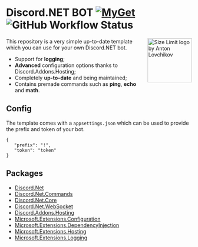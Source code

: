 # Discord.NET BOT  [![MyGet](https://img.shields.io/myget/discord-net/v/Discord.Net.svg)](https://www.myget.org/feed/Packages/discord-net)  ![GitHub Workflow Status](https://img.shields.io/github/workflow/status/directoire/Discord.NET-Template/CodeQL)

<img src="https://i.imgur.com/yg3BYh4.png" align="right"
     alt="Size Limit logo by Anton Lovchikov" width="120" height="120">

This repository is a very simple up-to-date template which you can use for your own Discord.NET bot. 

* Support for **logging**;
* **Advanced** configuration options thanks to Discord.Addons.Hosting;
* Completely **up-to-date** and being maintained;
* Contains premade commands such as **ping**, **echo** and **math**.


## Config

The template comes with a `appsettings.json` which can be used to provide the prefix and token of your bot.


```
{
   "prefix": "!",
   "token": "token"
}
```

## Packages

* [Discord.Net](https://www.nuget.org/packages/Discord.Net/)
* [Discord.Net.Commands](https://www.nuget.org/packages/Discord.Net.Commands/)
* [Discord.Net.Core](https://www.nuget.org/packages/Discord.Net.Core/)
* [Discord.Net.WebSocket](https://www.nuget.org/packages/Discord.Net.WebSocket/)
* [Discord.Addons.Hosting](https://www.nuget.org/packages/Discord.Addons.Hosting/)
* [Microsoft.Extensions.Configuration](https://www.nuget.org/packages/Microsoft.Extensions.Configuration/)
* [Microsoft.Extensions.DependencyInjection](https://www.nuget.org/packages/Microsoft.Extensions.DependencyInjection/)
* [Microsoft.Extensions.Hosting](https://www.nuget.org/packages/Microsoft.Extensions.Hosting/)
* [Microsoft.Extensions.Logging](https://www.nuget.org/packages/Microsoft.Extensions.Logging/)
